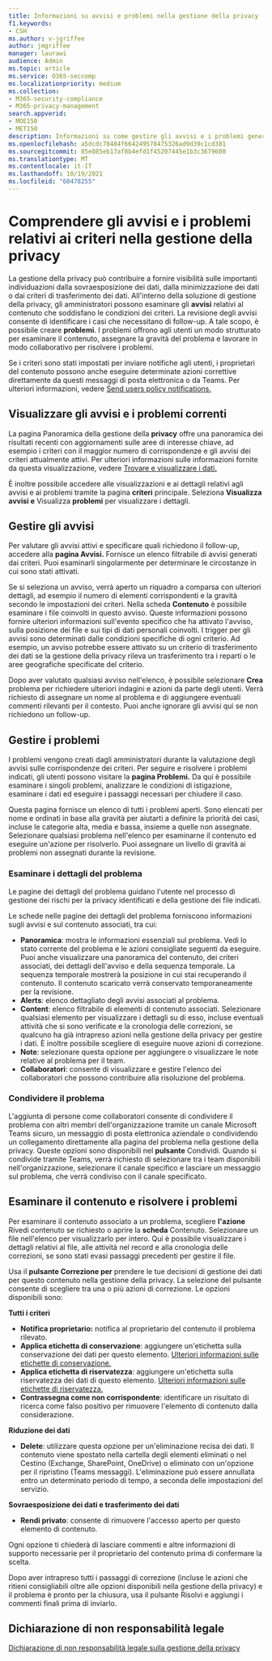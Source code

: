 ```yaml
---
title: Informazioni su avvisi e problemi nella gestione della privacy
f1.keywords:
- CSH
ms.author: v-jgriffee
author: jmgriffee
manager: laurawi
audience: Admin
ms.topic: article
ms.service: O365-seccomp
ms.localizationpriority: medium
ms.collection:
- M365-security-compliance
- M365-privacy-management
search.appverid:
- MOE150
- MET150
description: Informazioni su come gestire gli avvisi e i problemi generati dalle corrispondenze dei criteri nella gestione della privacy.
ms.openlocfilehash: a5dcdc78484f664249578475326ad9d39c1cd381
ms.sourcegitcommit: 85e085eb17af8b4efd1f45207445e1b3c3679600
ms.translationtype: MT
ms.contentlocale: it-IT
ms.lasthandoff: 10/19/2021
ms.locfileid: "60478255"
---
```

# <a name="understand-policy-alerts-and-issues-in-privacy-management"></a>Comprendere gli avvisi e i problemi relativi ai criteri nella gestione della privacy

La gestione della privacy può contribuire a fornire visibilità sulle importanti individuazioni dalla sovraesposizione dei dati, dalla minimizzazione dei dati o dai criteri di trasferimento dei dati. All'interno della soluzione di gestione della privacy, gli amministratori possono esaminare gli **avvisi** relativi al contenuto che soddisfano le condizioni dei criteri. La revisione degli avvisi consente di identificare i casi che necessitano di follow-up. A tale scopo, è possibile creare **problemi**. I problemi offrono agli utenti un modo strutturato per esaminare il contenuto, assegnare la gravità del problema e lavorare in modo collaborativo per risolvere i problemi.

Se i criteri sono stati impostati per inviare notifiche agli utenti, i proprietari del contenuto possono anche eseguire determinate azioni correttive direttamente da questi messaggi di posta elettronica o da Teams. Per ulteriori informazioni, vedere [Send users policy notifications.](privacy-management-policies-notifications.md)

## <a name="view-current-alerts-and-issues"></a>Visualizzare gli avvisi e i problemi correnti

La pagina Panoramica della gestione della **privacy** offre una panoramica dei risultati recenti con aggiornamenti sulle aree di interesse chiave, ad esempio i criteri con il maggior numero di corrispondenze e gli avvisi dei criteri attualmente attivi. Per ulteriori informazioni sulle informazioni fornite da questa visualizzazione, vedere [Trovare e visualizzare i dati.](privacy-management-data-profile.md)

È inoltre possibile accedere alle visualizzazioni e ai dettagli relativi agli avvisi e ai problemi tramite la pagina **criteri** principale. Seleziona **Visualizza avvisi e** Visualizza **problemi** per visualizzare i dettagli.

## <a name="manage-alerts"></a>Gestire gli avvisi

Per valutare gli avvisi attivi e specificare quali richiedono il follow-up, accedere alla **pagina Avvisi.** Fornisce un elenco filtrabile di avvisi generati dai criteri. Puoi esaminarli singolarmente per determinare le circostanze in cui sono stati attivati.

Se si seleziona un avviso, verrà aperto un riquadro a comparsa con ulteriori dettagli, ad esempio il numero di elementi corrispondenti e la gravità secondo le impostazioni dei criteri. Nella scheda **Contenuto** è possibile esaminare i file coinvolti in questo avviso. Queste informazioni possono fornire ulteriori informazioni sull'evento specifico che ha attivato l'avviso, sulla posizione dei file e sui tipi di dati personali coinvolti. I trigger per gli avvisi sono determinati dalle condizioni specifiche di ogni criterio. Ad esempio, un avviso potrebbe essere attivato su un criterio di trasferimento dei dati se la gestione della privacy rileva un trasferimento tra i reparti o le aree geografiche specificate del criterio.

Dopo aver valutato qualsiasi avviso nell'elenco, è possibile selezionare **Crea** problema per richiedere ulteriori indagini e azioni da parte degli utenti. Verrà richiesto di assegnare un nome al problema e di aggiungere eventuali commenti rilevanti per il contesto. Puoi anche ignorare gli avvisi qui se non richiedono un follow-up.

## <a name="manage-issues"></a>Gestire i problemi

I problemi vengono creati dagli amministratori durante la valutazione degli avvisi sulle corrispondenze dei criteri. Per seguire e risolvere i problemi indicati, gli utenti possono visitare la **pagina Problemi.** Da qui è possibile esaminare i singoli problemi, analizzare le condizioni di istigazione, esaminare i dati ed eseguire i passaggi necessari per chiudere il caso.

Questa pagina fornisce un elenco di tutti i problemi aperti. Sono elencati per nome e ordinati in base alla gravità per aiutarti a definire la priorità dei casi, incluse le categorie alta, media e bassa, insieme a quelle non assegnate. Selezionare qualsiasi problema nell'elenco per esaminarne il contenuto ed eseguire un'azione per risolverlo. Puoi assegnare un livello di gravità ai problemi non assegnati durante la revisione.

### <a name="review-issue-details"></a>Esaminare i dettagli del problema

Le pagine dei dettagli del problema guidano l'utente nel processo di gestione dei rischi per la privacy identificati e della gestione dei file indicati.

Le schede nelle pagine dei dettagli del problema forniscono informazioni sugli avvisi e sul contenuto associati, tra cui:

- **Panoramica**: mostra le informazioni essenziali sul problema. Vedi lo stato corrente del problema e le azioni consigliate seguenti da eseguire. Puoi anche visualizzare una panoramica del contenuto, dei criteri associati, dei dettagli dell'avviso e della sequenza temporale. La sequenza temporale mostrerà la posizione in cui stai recuperando il contenuto. Il contenuto scaricato verrà conservato temporaneamente per la revisione.
- **Alerts**: elenco dettagliato degli avvisi associati al problema.
- **Content**: elenco filtrabile di elementi di contenuto associati. Selezionare qualsiasi elemento per visualizzare i dettagli su di esso, incluse eventuali attività che si sono verificate e la cronologia delle correzioni, se qualcuno ha già intrapreso azioni nella gestione della privacy per gestire i dati. È inoltre possibile scegliere di eseguire nuove azioni di correzione.
- **Note**: selezionare questa opzione per aggiungere o visualizzare le note relative al problema per il team.
- **Collaboratori**: consente di visualizzare e gestire l'elenco dei collaboratori che possono contribuire alla risoluzione del problema.

### <a name="share-the-issue"></a>Condividere il problema

L'aggiunta di persone come collaboratori consente di condividere il problema con altri membri dell'organizzazione tramite un canale Microsoft Teams sicuro, un messaggio di posta elettronica aziendale o condividendo un collegamento direttamente alla pagina del problema nella gestione della privacy. Queste opzioni sono disponibili nel **pulsante** Condividi. Quando si condivide tramite Teams, verrà richiesto di selezionare tra i team disponibili nell'organizzazione, selezionare il canale specifico e lasciare un messaggio sul problema, che verrà condiviso con il canale specificato.

## <a name="review-content-and-remediate-issues"></a>Esaminare il contenuto e risolvere i problemi

Per esaminare il contenuto associato a un problema, scegliere **l'azione** Rivedi contenuto se richiesto o aprire la **scheda** Contenuto. Selezionare un file nell'elenco per visualizzarlo per intero. Qui è possibile visualizzare i dettagli relativi al file, alle attività nel record e alla cronologia delle correzioni, se sono stati evasi passaggi precedenti per gestire il file.

Usa il **pulsante Correzione per** prendere le tue decisioni di gestione dei dati per questo contenuto nella gestione della privacy. La selezione del pulsante consente di scegliere tra una o più azioni di correzione. Le opzioni disponibili sono:

**Tutti i criteri**

- **Notifica proprietario:** notifica al proprietario del contenuto il problema rilevato.
- **Applica etichetta di conservazione**: aggiungere un'etichetta sulla conservazione dei dati per questo elemento. [Ulteriori informazioni sulle etichette di conservazione.](/microsoft-365/compliance/create-apply-retention-labels)
- **Applica etichetta di riservatezza**: aggiungere un'etichetta sulla riservatezza dei dati di questo elemento. [Ulteriori informazioni sulle etichette di riservatezza.](/microsoft-365/compliance/sensitivity-labels)
- **Contrassegna come non corrispondente**: identificare un risultato di ricerca come falso positivo per rimuovere l'elemento di contenuto dalla considerazione.

**Riduzione dei dati**

- **Delete**: utilizzare questa opzione per un'eliminazione recisa dei dati. Il contenuto viene spostato nella cartella degli elementi eliminati o nel Cestino (Exchange, SharePoint, OneDrive) o eliminato con un'opzione per il ripristino (Teams messaggi). L'eliminazione può essere annullata entro un determinato periodo di tempo, a seconda delle impostazioni del servizio.

**Sovraesposizione dei dati e trasferimento dei dati**

- **Rendi privato**: consente di rimuovere l'accesso aperto per questo elemento di contenuto.

Ogni opzione ti chiederà di lasciare commenti e altre informazioni di supporto necessarie per il proprietario del contenuto prima di confermare la scelta.

Dopo aver intrapreso tutti i passaggi di correzione (incluse le azioni che ritieni consigliabili oltre alle opzioni  disponibili nella gestione della privacy) e il problema è pronto per la chiusura, usa il pulsante Risolvi e aggiungi i commenti finali prima di inviarlo.

## <a name="legal-disclaimer"></a>Dichiarazione di non responsabilità legale

[Dichiarazione di non responsabilità legale sulla gestione della privacy](privacy-management-disclaimer.md)
